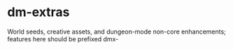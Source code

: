 # dm-extras
World seeds, creative assets, and dungeon-mode non-core enhancements; features here should be prefixed dmx-
